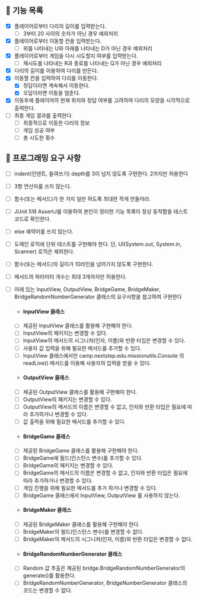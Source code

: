 ## 🚩 기능 목록
- [X] 플레이어로부터 다리의 길이를 입력받는다.
  - [ ] 3부터 20 사이의 숫자가 아닌 경우 예외처리
- [X] 플레이어로부터 이동할 칸을 입력받는다.
  - [ ] 위를 나타내는 U와 아래를 나타내는 D가 아닌 경우 예외처리
- [X] 플레이어로부터 게임을 다시 시도할지 여부를 입력받는다.
  - [ ] 재시도를 나타내는 R과 종료를 나타내는 Q가 아닌 경우 예외처리
- [X] 다리의 길이를 이용하여 다리를 만든다.
- [X] 이동할 칸을 입력하여 다리를 이동한다.
  - [X] 정답이라면 계속해서 이동한다.
  - [X] 오답이라면 이동을 멈춘다.
- [X] 이동후에 플레이어의 현재 위치와 정답 여부를 고려하여 다리의 모양을 시각적으로 출력한다.
- [ ] 최종 게임 결과를 출력한다.
  - [ ] 최종적으로 이동한 다리의 정보
  - [ ] 게임 성공 여부
  - [ ] 총 시도한 횟수

## 🎯 프로그래밍 요구 사항
- [ ] indent(인덴트, 들여쓰기) depth를 3이 넘지 않도록 구현한다. 2까지만 허용한다
- [ ] 3항 연산자를 쓰지 않는다.
- [ ] 함수(또는 메서드)가 한 가지 일만 하도록 최대한 작게 만들어라.
- [ ] JUnit 5와 AssertJ를 이용하여 본인이 정리한 기능 목록이 정상 동작함을 테스트 코드로 확인한다.
- [ ] else 예약어를 쓰지 않는다.
- [ ] 도메인 로직에 단위 테스트를 구현해야 한다. 단, UI(System.out, System.in, Scanner) 로직은 제외한다.
- [ ] 함수(또는 메서드)의 길이가 10라인을 넘어가지 않도록 구현한다.
- [ ] 메서드의 파라미터 개수는 최대 3개까지만 허용한다.
- [ ] 아래 있는 InputView, OutputView, BridgeGame, BridgeMaker, BridgeRandomNumberGenerator 클래스의 요구사항을 참고하여 구현한다
  
  - #### InputView 클래스
  - [ ] 제공된 InputView 클래스를 활용해 구현해야 한다.
  - [ ] InputView의 패키지는 변경할 수 있다.
  - [ ] InputView의 메서드의 시그니처(인자, 이름)와 반환 타입은 변경할 수 있다.
  - [ ] 사용자 값 입력을 위해 필요한 메서드를 추가할 수 있다.
  - [ ] InputView 클래스에서만 camp.nextstep.edu.missionutils.Console 의 readLine() 메서드를 이용해 사용자의 입력을 받을 수 있다.
  
  - #### OutputView 클래스
  - [ ] 제공된 OutputView 클래스를 활용해 구현해야 한다.
  - [ ] OutputView의 패키지는 변경할 수 있다.
  - [ ] OutputView의 메서드의 이름은 변경할 수 없고, 인자와 반환 타입은 필요에 따라 추가하거나 변경할 수 있다.
  - [ ] 값 출력을 위해 필요한 메서드를 추가할 수 있다.
  
  - #### BridgeGame 클래스
  - [ ] 제공된 BridgeGame 클래스를 활용해 구현해야 한다.
  - [ ] BridgeGame에 필드(인스턴스 변수)를 추가할 수 있다.
  - [ ] BridgeGame의 패키지는 변경할 수 있다.
  - [ ] BridgeGame의 메서드의 이름은 변경할 수 없고, 인자와 반환 타입은 필요에 따라 추가하거나 변경할 수 있다.
  - [ ] 게임 진행을 위해 필요한 메서드를 추가 하거나 변경할 수 있다.
  - [ ] BridgeGame 클래스에서 InputView, OutputView 를 사용하지 않는다.
  
  - #### BridgeMaker 클래스
  - [ ] 제공된 BridgeMaker 클래스를 활용해 구현해야 한다.
  - [ ] BridgeMaker의 필드(인스턴스 변수)를 변경할 수 없다.
  - [ ] BridgeMaker의 메서드의 시그니처(인자, 이름)와 반환 타입은 변경할 수 없다.
  
  - #### BridgeRandomNumberGenerator 클래스
  - [ ] Random 값 추출은 제공된 bridge.BridgeRandomNumberGenerator의 generate()를 활용한다.
  - [ ] BridgeRandomNumberGenerator, BridgeNumberGenerator 클래스의 코드는 변경할 수 없다.
